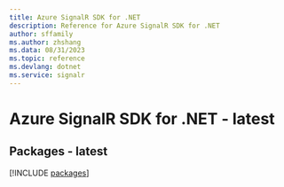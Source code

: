 ```yaml
---
title: Azure SignalR SDK for .NET
description: Reference for Azure SignalR SDK for .NET
author: sffamily
ms.author: zhshang
ms.data: 08/31/2023
ms.topic: reference
ms.devlang: dotnet
ms.service: signalr
---
```

# Azure SignalR SDK for .NET - latest
## Packages - latest
[!INCLUDE [packages](signalr-index.md)]